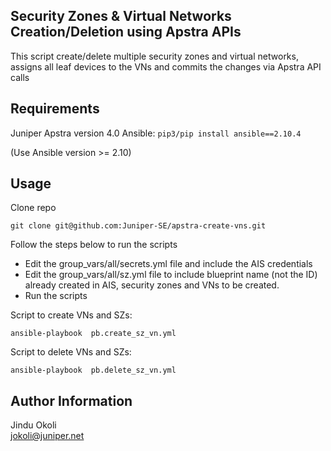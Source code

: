 ## Security Zones & Virtual Networks Creation/Deletion using Apstra APIs

This script create/delete multiple security zones and virtual networks, assigns all leaf devices to the VNs and commits the changes via Apstra API calls

## Requirements

Juniper Apstra version 4.0
Ansible: `pip3/pip install ansible==2.10.4`

(Use Ansible version >= 2.10)

## Usage
Clone repo
```
git clone git@github.com:Juniper-SE/apstra-create-vns.git
```

Follow the steps below to run the scripts
* Edit the group_vars/all/secrets.yml file and include the AIS credentials
* Edit the group_vars/all/sz.yml file to include blueprint name (not the ID) already created in AIS, security zones and VNs to be created.
* Run the scripts

Script to create VNs and SZs:
```
ansible-playbook  pb.create_sz_vn.yml
```

Script to delete VNs and SZs:
```
ansible-playbook  pb.delete_sz_vn.yml
```


## Author Information

Jindu Okoli <br/>
jokoli@juniper.net
